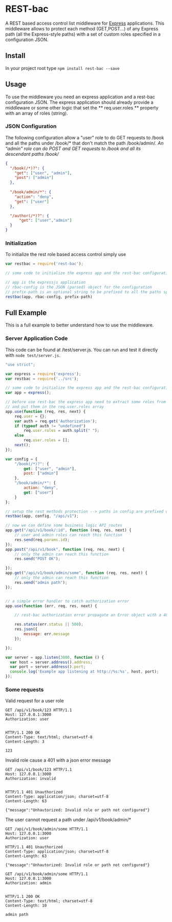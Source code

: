 REST-bac
=========
A REST based access control list middleware for [Express](http://expressjs.com/) applications. This middleware allows to protect each method (GET,POST...) of any Express path (all the Express-style paths) with a set of custom roles specified in a configuration JSON.

## Install

In your project root type
`npm install rest-bac --save`

## Usage
To use the middleware you need an express application and a rest-bac configuration JSON. The express application should already provide a middleware or some other logic that set the ** req.user.roles ** property with an array of roles (string).

### JSON Configuration 
The following configuration allow a "user" role to do GET requests to /book and all the paths under /book/* that don't match the path /book/admin/*. An "admin" role can do POST and GET requests to /book and all its descendant paths /book/*

```json
{
  "/book(/*)?": {
    "get": ["user", "admin"],
    "post": ["admin"]
  },
  
  "/book/admin/*": {
    "action": "deny",
    "get": ["user"]
  },

  "/author(/*)?": {
      "get": ["user","admin"]
  }
}
```

### Initialization

To initialize the rest role based access control simply use

```javascript
var restbac = require('rest-bac');

// some code to initialize the express app and the rest-bac configurations

// app is the expressjs application
// rbac-config is the JSON (parsed) object for the configuration
// prefix-path is an optional string to be prefixed to all the paths specified in the rbac-config 
restbac(app, rbac-config, prefix-path)

```

## Full Example
This is a full example to better understand how to use the middleware.

### Server Application Code
This code can be found at /test/server.js. You can run and test it directly with `node test/server.js`.
```javascript
"use strict";

var express = require('express');
var restbac = require('../src');

// some code to initialize the express app and the rest-bac configurations
var app = express();

// before use rest-bac the express app need to extract some roles from the request
// and put them in the req.user.roles array 
app.use(function (req, res, next) {
    req.user = {};
    var auth = req.get('Authorization');
    if (typeof auth != "undefined")
        req.user.roles = auth.split(" ");
    else
        req.user.roles = [];
    next();
});

var config = {
    "/book(/*)?": {
        get: ["user", "admin"],
        post: ["admin"]
    },
    "/book/admin/*": {
        action: "deny",
        get: ["user"]
    }
};

// setup the rest methods protection --> paths in config are prefixed with "/api/v1"
restbac(app, config, "/api/v1");

// now we can define some business logic API routes
app.get("/api/v1/book/:id", function (req, res, next) {
    // user and admin roles can reach this function
    res.send(req.params.id);
});
app.post("/api/v1/book", function (req, res, next) {
    // only the admin can reach this function
    res.send("POST OK");

});
app.get("/api/v1/book/admin/some", function (req, res, next) {
    // only the admin can reach this function
    res.send("admin path");
});


// a simple error handler to catch authorization error 
app.use(function (err, req, res, next) {

    // rest-bac authorization error propagate an Error object with a 401 status code

    res.status(err.status || 500);
    res.json({
        message: err.message
    });

});

var server = app.listen(3000, function () {
  var host = server.address().address;
  var port = server.address().port;
  console.log('Example app listening at http://%s:%s', host, port);
});
```

### Some requests
Valid request for a user role
```
GET /api/v1/book/123 HTTP/1.1
Host: 127.0.0.1:3000
Authorization: user


HTTP/1.1 200 OK
Content-Type: text/html; charset=utf-8
Content-Length: 3

123
```

Invalid role cause a 401 with a json error message
```
GET /api/v1/book/123 HTTP/1.1
Host: 127.0.0.1:3000
Authorization: invalid


HTTP/1.1 401 Unauthorized
Content-Type: application/json; charset=utf-8
Content-Length: 63

{"message":"Unhautorized: Invalid role or path not configured"}
```

The user cannot request a path under /api/v1/book/admin/*
```
GET /api/v1/book/admin/some HTTP/1.1
Host: 127.0.0.1:3000
Authorization: user

HTTP/1.1 401 Unauthorized
Content-Type: application/json; charset=utf-8
Content-Length: 63

{"message":"Unhautorized: Invalid role or path not configured"}
```
```
GET /api/v1/book/admin/some HTTP/1.1
Host: 127.0.0.1:3000
Authorization: admin


HTTP/1.1 200 OK
Content-Type: text/html; charset=utf-8
Content-Length: 10

admin path
```